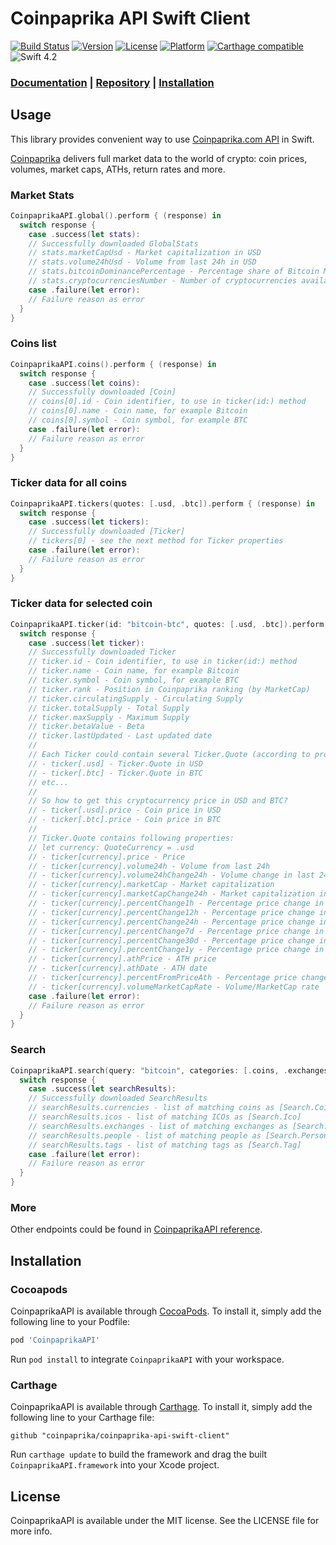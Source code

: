 # Coinpaprika API Swift Client

[![Build Status](https://travis-ci.org/coinpaprika/coinpaprika-api-swift-client.svg?branch=master)](https://travis-ci.org/coinpaprika/coinpaprika-api-swift-client)
[![Version](https://img.shields.io/cocoapods/v/CoinpaprikaAPI.svg?style=flat)](https://cocoapods.org/pods/CoinpaprikaAPI)
[![License](https://img.shields.io/cocoapods/l/CoinpaprikaAPI.svg?style=flat)](https://cocoapods.org/pods/CoinpaprikaAPI)
[![Platform](https://img.shields.io/cocoapods/p/CoinpaprikaAPI.svg?style=flat)](https://cocoapods.org/pods/CoinpaprikaAPI)
[![Carthage compatible](https://img.shields.io/badge/Carthage-compatible-4BC51D.svg?style=flat)](https://github.com/Carthage/Carthage)
![Swift 4.2](https://img.shields.io/badge/swift-4.2-orange.svg)

### [Documentation](https://coinpaprika.github.io/coinpaprika-api-swift-client) | [Repository](https://github.com/coinpaprika/coinpaprika-api-swift-client) | [Installation](#installation)

## Usage

This library provides convenient way to use [Coinpaprika.com API](https://api.coinpaprika.com/) in Swift.

[Coinpaprika](https://coinpaprika.com) delivers full market data to the world of crypto: coin prices, volumes, market caps, ATHs, return rates and more.

### Market Stats

```swift
CoinpaprikaAPI.global().perform { (response) in
  switch response {
    case .success(let stats):
    // Successfully downloaded GlobalStats
    // stats.marketCapUsd - Market capitalization in USD
    // stats.volume24hUsd - Volume from last 24h in USD
    // stats.bitcoinDominancePercentage - Percentage share of Bitcoin MarketCap in Total MarketCap
    // stats.cryptocurrenciesNumber - Number of cryptocurrencies available on Coinpaprika
    case .failure(let error):
    // Failure reason as error
  }
}
```

### Coins list

```swift
CoinpaprikaAPI.coins().perform { (response) in
  switch response {
    case .success(let coins):
    // Successfully downloaded [Coin]
    // coins[0].id - Coin identifier, to use in ticker(id:) method
    // coins[0].name - Coin name, for example Bitcoin
    // coins[0].symbol - Coin symbol, for example BTC
    case .failure(let error):
    // Failure reason as error
  }
}
```

### Ticker data for all coins

```swift
CoinpaprikaAPI.tickers(quotes: [.usd, .btc]).perform { (response) in
  switch response {
    case .success(let tickers):
    // Successfully downloaded [Ticker]
    // tickers[0] - see the next method for Ticker properties
    case .failure(let error):
    // Failure reason as error
  }
}

```

### Ticker data for selected coin

```swift
CoinpaprikaAPI.ticker(id: "bitcoin-btc", quotes: [.usd, .btc]).perform { (response) in
  switch response {
    case .success(let ticker):
    // Successfully downloaded Ticker
    // ticker.id - Coin identifier, to use in ticker(id:) method
    // ticker.name - Coin name, for example Bitcoin
    // ticker.symbol - Coin symbol, for example BTC
    // ticker.rank - Position in Coinpaprika ranking (by MarketCap)
    // ticker.circulatingSupply - Circulating Supply
    // ticker.totalSupply - Total Supply
    // ticker.maxSupply - Maximum Supply
    // ticker.betaValue - Beta
    // ticker.lastUpdated - Last updated date
    //
    // Each Ticker could contain several Ticker.Quote (according to provided quotes parameter). To access to quote for given currency, use subscripting like:
    // - ticker[.usd] - Ticker.Quote in USD
    // - ticker[.btc] - Ticker.Quote in BTC
    // etc...
    //
    // So how to get this cryptocurrency price in USD and BTC?
    // - ticker[.usd].price - Coin price in USD
    // - ticker[.btc].price - Coin price in BTC
    //
    // Ticker.Quote contains following properties:
    // let currency: QuoteCurrency = .usd
    // - ticker[currency].price - Price
    // - ticker[currency].volume24h - Volume from last 24h
    // - ticker[currency].volume24hChange24h - Volume change in last 24h
    // - ticker[currency].marketCap - Market capitalization
    // - ticker[currency].marketCapChange24h - Market capitalization in last 24h
    // - ticker[currency].percentChange1h - Percentage price change in last 1 hour
    // - ticker[currency].percentChange12h - Percentage price change in last 12 hour
    // - ticker[currency].percentChange24h - Percentage price change in last 24 hour
    // - ticker[currency].percentChange7d - Percentage price change in last 7 days
    // - ticker[currency].percentChange30d - Percentage price change in last 30 days
    // - ticker[currency].percentChange1y - Percentage price change in last 1 year
    // - ticker[currency].athPrice - ATH price
    // - ticker[currency].athDate - ATH date
    // - ticker[currency].percentFromPriceAth - Percentage price change from ATH
    // - ticker[currency].volumeMarketCapRate - Volume/MarketCap rate
    case .failure(let error):
    // Failure reason as error
  }
}
```

### Search

```swift
CoinpaprikaAPI.search(query: "bitcoin", categories: [.coins, .exchanges, .icos, .people, .tags], limit: 20).perform { (response) in
  switch response {
    case .success(let searchResults):
    // Successfully downloaded SearchResults
    // searchResults.currencies - list of matching coins as [Search.Coin]
    // searchResults.icos - list of matching ICOs as [Search.Ico]
    // searchResults.exchanges - list of matching exchanges as [Search.Exchange]
    // searchResults.people - list of matching people as [Search.Person]
    // searchResults.tags - list of matching tags as [Search.Tag]
    case .failure(let error):
    // Failure reason as error
  }
}
```

### More

Other endpoints could be found in [CoinpaprikaAPI reference](https://coinpaprika.github.io/coinpaprika-api-swift-client/Structs/CoinpaprikaAPI.html).

## Installation

### Cocoapods

CoinpaprikaAPI is available through [CocoaPods](https://cocoapods.org). To install it, simply add the following line to your Podfile:

```ruby
pod 'CoinpaprikaAPI'
```

Run `pod install` to integrate `CoinpaprikaAPI` with your workspace.

### Carthage

CoinpaprikaAPI is available through [Carthage](https://github.com/Carthage/Carthage). To install it, simply add the following line to your Carthage file:


```
github "coinpaprika/coinpaprika-api-swift-client"  
```

Run `carthage update` to build the framework and drag the built `CoinpaprikaAPI.framework` into your Xcode project.

## License

CoinpaprikaAPI is available under the MIT license. See the LICENSE file for more info.
